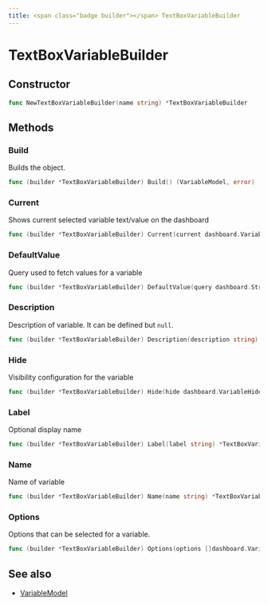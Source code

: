 ```yaml
---
title: <span class="badge builder"></span> TextBoxVariableBuilder
---
```

# <span class="badge builder"></span> TextBoxVariableBuilder

## Constructor

```go
func NewTextBoxVariableBuilder(name string) *TextBoxVariableBuilder
```
## Methods

### <span class="badge object-method"></span> Build

Builds the object.

```go
func (builder *TextBoxVariableBuilder) Build() (VariableModel, error)
```

### <span class="badge object-method"></span> Current

Shows current selected variable text/value on the dashboard

```go
func (builder *TextBoxVariableBuilder) Current(current dashboard.VariableOption) *TextBoxVariableBuilder
```

### <span class="badge object-method"></span> DefaultValue

Query used to fetch values for a variable

```go
func (builder *TextBoxVariableBuilder) DefaultValue(query dashboard.StringOrMap) *TextBoxVariableBuilder
```

### <span class="badge object-method"></span> Description

Description of variable. It can be defined but `null`.

```go
func (builder *TextBoxVariableBuilder) Description(description string) *TextBoxVariableBuilder
```

### <span class="badge object-method"></span> Hide

Visibility configuration for the variable

```go
func (builder *TextBoxVariableBuilder) Hide(hide dashboard.VariableHide) *TextBoxVariableBuilder
```

### <span class="badge object-method"></span> Label

Optional display name

```go
func (builder *TextBoxVariableBuilder) Label(label string) *TextBoxVariableBuilder
```

### <span class="badge object-method"></span> Name

Name of variable

```go
func (builder *TextBoxVariableBuilder) Name(name string) *TextBoxVariableBuilder
```

### <span class="badge object-method"></span> Options

Options that can be selected for a variable.

```go
func (builder *TextBoxVariableBuilder) Options(options []dashboard.VariableOption) *TextBoxVariableBuilder
```

## See also

 * <span class="badge object-type-struct"></span> [VariableModel](./object-VariableModel.md)
